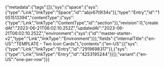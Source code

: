 {"metadata":{"tags":[]},"sys":{"space":{"sys":{"type":"Link","linkType":"Space","id":"abjv67t9l34s"}},"type":"Entry","id":"1051513394","contentType":{"sys":{"type":"Link","linkType":"ContentType","id":"section"}},"revision":0,"createdAt":"2023-06-21T06:02:10.252Z","updatedAt":"2023-06-21T06:02:10.252Z","environment":{"sys":{"id":"master-starter-v2","type":"Link","linkType":"Environment"}}},"fields":{"internalTitle":{"en-US":"TEMPLATE - Two Icon Cards"},"contents":{"en-US":[{"sys":{"type":"Link","linkType":"Entry","id":"2919698317"}},{"sys":{"type":"Link","linkType":"Entry","id":"4253195244"}}]},"variant":{"en-US":"one-per-row"}}}
